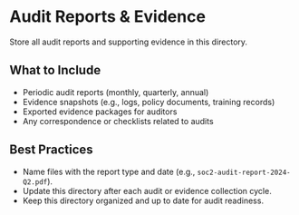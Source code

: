 # Audit Reports & Evidence

Store all audit reports and supporting evidence in this directory.

## What to Include
- Periodic audit reports (monthly, quarterly, annual)
- Evidence snapshots (e.g., logs, policy documents, training records)
- Exported evidence packages for auditors
- Any correspondence or checklists related to audits

## Best Practices
- Name files with the report type and date (e.g., `soc2-audit-report-2024-Q2.pdf`).
- Update this directory after each audit or evidence collection cycle.
- Keep this directory organized and up to date for audit readiness. 